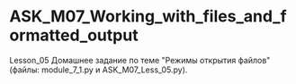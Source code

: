 # ASK_M07_Working_with_files_and_formatted_output

Lesson_05 Домашнее задание по теме "Режимы открытия файлов" (файлы: module_7_1.py и ASK_M07_Less_05.py).

